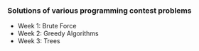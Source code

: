 ### Solutions of various programming contest problems

* Week 1: Brute Force
* Week 2: Greedy Algorithms
* Week 3: Trees
